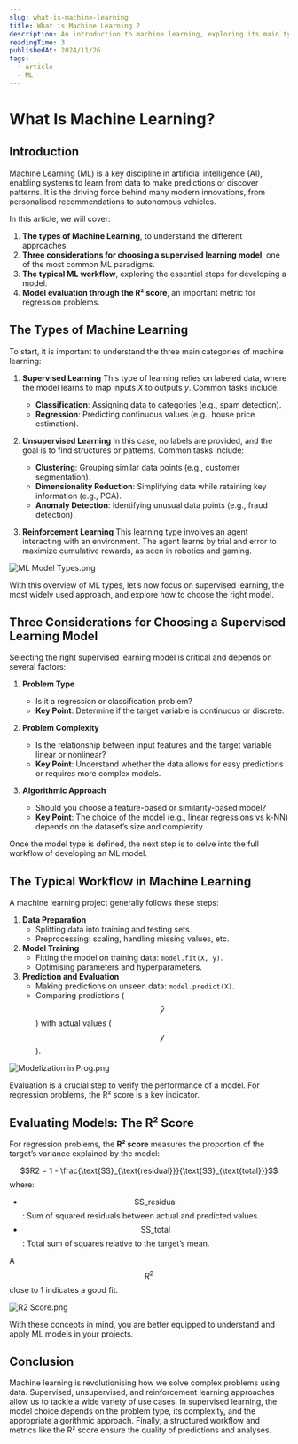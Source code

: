 ```yaml
---
slug: what-is-machine-learning
title: What is Machine Learning ?
description: An introduction to machine learning, exploring its main types, key model selection criteria, and the workflow from training to evaluation, with a focus on practical insights.
readingTime: 3
publishedAt: 2024/11/26
tags:
  - article
  - ML
---
```


# What Is Machine Learning?

## Introduction

Machine Learning (ML) is a key discipline in artificial intelligence (AI), enabling systems to learn from data to make predictions or discover patterns. It is the driving force behind many modern innovations, from personalised recommendations to autonomous vehicles.

In this article, we will cover:

1. **The types of Machine Learning**, to understand the different approaches.
2. **Three considerations for choosing a supervised learning model**, one of the most common ML paradigms.
3. **The typical ML workflow**, exploring the essential steps for developing a model.
4. **Model evaluation through the R² score**, an important metric for regression problems.

## The Types of Machine Learning

To start, it is important to understand the three main categories of machine learning:

1. **Supervised Learning** This type of learning relies on labeled data, where the model learns to map inputs $X$ to outputs $y$. Common tasks include:
   - **Classification**: Assigning data to categories (e.g., spam detection).
   - **Regression**: Predicting continuous values (e.g., house price estimation).

2. **Unsupervised Learning** In this case, no labels are provided, and the goal is to find structures or patterns. Common tasks include:
   - **Clustering**: Grouping similar data points (e.g., customer segmentation).
   - **Dimensionality Reduction**: Simplifying data while retaining key information (e.g., PCA).
   - **Anomaly Detection**: Identifying unusual data points (e.g., fraud detection).

3. **Reinforcement Learning** This learning type involves an agent interacting with an environment. The agent learns by trial and error to maximize cumulative rewards, as seen in robotics and gaming.

![ML Model Types.png](/portfolio/ML/types.png)

With this overview of ML types, let’s now focus on supervised learning, the most widely used approach, and explore how to choose the right model.

## Three Considerations for Choosing a Supervised Learning Model

Selecting the right supervised learning model is critical and depends on several factors:

1. **Problem Type**
   - Is it a regression or classification problem?
   - **Key Point**: Determine if the target variable is continuous or discrete.

2. **Problem Complexity**
   - Is the relationship between input features and the target variable linear or nonlinear?
   - **Key Point**: Understand whether the data allows for easy predictions or requires more complex models.

3. **Algorithmic Approach**
   - Should you choose a feature-based or similarity-based model?
   - **Key Point**: The choice of the model (e.g., linear regressions vs k-NN) depends on the dataset’s size and complexity.

Once the model type is defined, the next step is to delve into the full workflow of developing an ML model.

## The Typical Workflow in Machine Learning

A machine learning project generally follows these steps:

1. **Data Preparation**
   - Splitting data into training and testing sets.
   - Preprocessing: scaling, handling missing values, etc.
2. **Model Training**
   - Fitting the model on training data: `model.fit(X, y)`.
   - Optimising parameters and hyperparameters.
3. **Prediction and Evaluation**
   - Making predictions on unseen data: `model.predict(X)`.
   - Comparing predictions ($$\hat{y}$$) with actual values ($$y$$).

![Modelization in Prog.png](/portfolio/ML/model.png)

Evaluation is a crucial step to verify the performance of a model. For regression problems, the R² score is a key indicator.

## Evaluating Models: The R² Score

For regression problems, the **R² score** measures the proportion of the target’s variance explained by the model:

$$R2 = 1 - \frac{\text{SS}_{\text{residual}}}{\text{SS}_{\text{total}}}$$ where:

- $$\text{SS}\_{\text{residual}}$$ : Sum of squared residuals between actual and predicted values.
- $$\text{SS}\_{\text{total}}$$ : Total sum of squares relative to the target’s mean.

A $$R^2$$ close to 1 indicates a good fit.

![R2 Score.png](/portfolio/ML/r2.png)

With these concepts in mind, you are better equipped to understand and apply ML models in your projects.

## Conclusion

Machine learning is revolutionising how we solve complex problems using data. Supervised, unsupervised, and reinforcement learning approaches allow us to tackle a wide variety of use cases. In supervised learning, the model choice depends on the problem type, its complexity, and the appropriate algorithmic approach. Finally, a structured workflow and metrics like the R² score ensure the quality of predictions and analyses.
